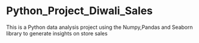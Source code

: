# Python_Project_Diwali_Sales
This is a Python data analysis project using the Numpy,Pandas and Seaborn library to generate insights on store sales
